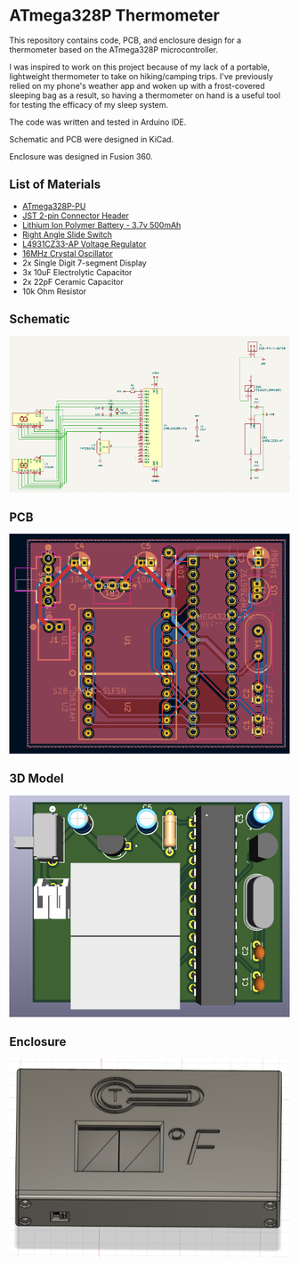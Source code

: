 # ATmega328P Thermometer
This repository contains code, PCB, and enclosure design for a thermometer based on the ATmega328P microcontroller.

I was inspired to work on this project because of my lack of a portable, lightweight thermometer to take on hiking/camping trips. I've previously relied on my phone's weather app and woken up with a frost-covered sleeping bag as a result, so having a thermometer on hand is a useful tool for testing the efficacy of my sleep system.

The code was written  and tested in Arduino IDE.

Schematic and PCB were designed in KiCad.

Enclosure was designed in Fusion 360.

## List of Materials
* [ATmega328P-PU](https://www.digikey.com/en/products/detail/microchip-technology/ATMEGA328P-PU/1914589)
* [JST 2-pin Connector Header](https://www.digikey.com/en/products/detail/jst-sales-america-inc/S2B-PH-K-S/926626)
* [Lithium Ion Polymer Battery - 3.7v 500mAh](https://www.adafruit.com/product/1578)
* [Right Angle Slide Switch](https://www.digikey.com/en/products/detail/c-k/OS102011MA1QN1/1981430)
* [L4931CZ33-AP Voltage Regulator](https://www.digikey.com/en/products/detail/stmicroelectronics/L4931CZ33-AP/1038129)
* [16MHz Crystal Oscillator](https://www.sparkfun.com/products/536)
* 2x Single Digit 7-segment Display
* 3x 10uF Electrolytic Capacitor
* 2x 22pF Ceramic Capacitor
* 10k Ohm Resistor

## Schematic
![Schematic](images/schematic.png)

## PCB
![PCB](images/pcb.png)

## 3D Model
![3D Model](images/3dmodel.png)

## Enclosure
![Enclosure](images/enclosure.png)
